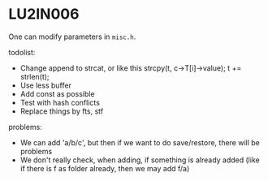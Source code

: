 # LU2IN006

One can modify parameters in ```misc.h```.

todolist:
- Change append to strcat, or like this strcpy(t, c->T[i]->value); t += strlen(t);
- Use less buffer
- Add const as possible
- Test with hash conflicts
- Replace things by fts, stf

problems:
- We can add 'a/b/c', but then if we want to do save/restore, there will be problems
- We don't really check, when adding, if something is already added (like if there is f as folder already, then we may add f/a)